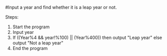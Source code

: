 #Input a year and find whether it is a leap year or not.

Steps:
1. Start the program
2. Input year
3. If ((Year%4 && year!%100) || (Year%400)) then output "Leap year" else output "Not a leap year"
4. End the program

